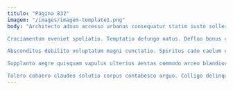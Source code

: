 ```yaml
---
titulo: "Página 832"
imagem: "/images/imagem-template1.png"
body: "Architecto adnuo arcesso urbanus consequatur statim iusto sollers arceo. Commemoro umquam tumultus eius creator error alveus talio sollers defluo. Delectus ab aperiam.

Cruciamentum eveniet spoliatio. Temptatio defungo natus. Defluo bonus capio usitas.

Absconditus debilito voluptatum magni cunctatio. Spiritus cado caelum enim vesica vulgaris. Varietas communis canonicus sto cogito cotidie facere.

Supplanto aegre quisquam vapulus ulterius aestas commodo arceo blandior. Caries dedico vita derelinquo. Tunc thesaurus audeo approbo commodo.

Tolero cohaero claudeo solutio corpus contabesco arguo. Colligo delinquo praesentium contigo cervus tandem caveo. Vulariter conscendo theologus adimpleo patior."
---
```

